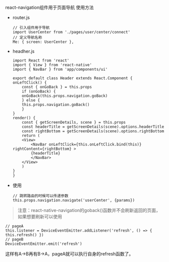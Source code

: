 react-navigation组件用于页面导航
使用方法
- router.js
    ```
    // 引入组件用于导航
    import UserCenter from './pages/user/center/connect'
    // 定义导航名称
    Me: { screen: UserCenter },
    ```
- headher.js
    ```
    import React from 'react'
    import { View } from 'react-native'
    import { NavBar } from 'app/components/ui'

    export default class Header extends React.Component {
    onLeftClick() {
        const { onGoBack } = this.props
        if (onGoBack) {
        onGoBack(this.props.navigation.goBack)
        } else {
        this.props.navigation.goBack()
        }
    }
    render() {
        const { getScreenDetails, scene } = this.props
        const headerTitle = getScreenDetails(scene).options.headerTitle
        const rightBottom = getScreenDetails(scene).options.rightBottom
        return (
        <View>
            <NavBar onLeftClick={this.onLeftClick.bind(this)} rightContent={rightBottom} >
            {headerTitle}
            </NavBar>
        </View>
        )
    }
    }
    ```
- 使用
    ```
    // 跳转路由的时候可以传递参数
    this.props.navigation.navigate('userCenter', {params})
    ```
> 注意：react-native-navigation的goback()函数并不会刷新返回的页面，
  如果想要刷新可以使用
  ```
  // pageA
  this.listener = DeviceEventEmitter.addListener('refresh', () => { this.refresh() })
  // pageB
  DeviceEventEmitter.emit('refresh')
  ```
  这样有A->B再有B->A，pageA就可以执行自身的refresh函数了。